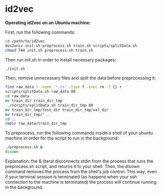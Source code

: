 # id2vec

**Operating id2vec on an Ubuntu machine:**

First, run the following commands:

```bash
cd /path/to/id2vec
dos2unix init.sh preprocess.sh train.sh scripts/splitData.sh
chmod 744 init.sh preprocess.sh train.sh
```

Then run init.sh in order to install necessary packages:
```bash
./init.sh
```

Then, remove unnecessary files and split the data before preprocessing it:
```bash
find raw_data ! -name '*.ts' -type f -exec rm -f {} +
scripts/splitData.sh raw_data 80
cd raw_data
mv train_dir train_dir_tmp
../scripts/splitData.sh train_dir_tmp 80
mv train_dir_tmp/test_dir train_dir_tmp/val_dir
mv train_dir_tmp/* .
cd ..
rmdir raw_data/train_dir_tmp
```

To preprocess, run the following commands inside a shell of your ubuntu machine in order for the script to run in the background:
```bash
./preprocess.sh &
disown
```

Explanation: the & literal disconnects stdin from the process that runs the preprocess.sh script,
and returns it to your shell. Then, the disown command removes the process from the shell's job control. This way,
even if your terminal session is terminated (as happens when your ssh connection to the machine is terminated)
the process will continue running in the background.
